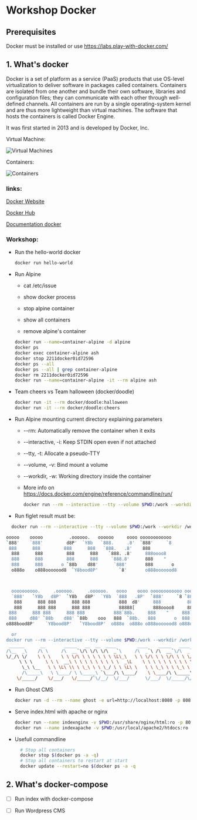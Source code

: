 # Workshop Docker

## Prerequisites

Docker must be installed or use https://labs.play-with-docker.com/

## 1. What's docker

Docker is a set of platform as a service (PaaS) products that use OS-level virtualization to deliver software in packages called containers.
Containers are isolated from one another and bundle their own software, libraries and configuration files; they can communicate with each other through well-defined channels.
All containers are run by a single operating-system kernel and are thus more lightweight than virtual machines.
The software that hosts the containers is called Docker Engine.

It was first started in 2013 and is developed by Docker, Inc.

Virtual Machine:

![Virtual Machines](https://www.docker.com/sites/default/files/d8/2018-11/container-vm-whatcontainer_2.png)

Containers:

![Containers](https://www.docker.com/sites/default/files/d8/2018-11/docker-containerized-appliction-blue-border_2.png)

### links:

[Docker Website](https://www.docker.com)

[Docker Hub](https://hub.docker.com/search?q=&type=image)

[Documentation docker](https://docs.docker.com/)

### Workshop:

- Run the hello-world docker

  ```bash
  docker run hello-world
  ```
  
- Run Alpine
  
  - cat /etc/issue
  
  - show docker process
  
  - stop alpine container
  
  - show all containers
  
  - remove alpine's container
  
  ```bash
  docker run --name=container-alpine -d alpine
  docker ps
  docker exec container-alpine ash
  docker stop 2211docker0id72596
  docker ps --all
  docker ps --all | grep container-alpine
  docker rm 2211docker0id72596
  docker run --name=container-alpine -it --rm alpine ash
  ```

- Team cheers vs Team halloween (docker/doodle)
  
  ```bash
  docker run -it --rm docker/doodle:halloween
  docker run -it --rm docker/doodle:cheers
  ```

- Run Alpine mounting current directory explaining parameters
  
  - --rm: Automatically remove the container when it exits
  
  - --interactive, -i: Keep STDIN open even if not attached
  
  - --tty, -t: Allocate a pseudo-TTY
  
  - --volume, -v: Bind mount a volume
  
  - --workdir, -w: Working directory inside the container
  
  - More info on https://docs.docker.com/engine/reference/commandline/run/
    
    ```bash
    docker run --rm --interactive --tty --volume $PWD:/work --workdir /work alpine /bin/ash
    ```

- Run figlet result must be:

```bash
  docker run --rm --interactive --tty --volume $PWD:/work --workdir /work mbentley/figlet -w100 -f roman -d ./fonts I LOVE DOCKER

ooooo    ooooo          .oooooo.   oooooo     oooo oooooooooooo 
`888'    `888'         d8P'  `Y8b   `888.     .8'  `888'     `8 
 888      888         888      888   `888.   .8'    888         
  888      888         888      888    `888. .8'     888oooo8    
  888      888         888      888     `888.8'      888    "    
  888      888       o `88b    d88'      `888'       888       o 
  o888o    o888ooooood8  `Y8bood8P'        `8'       o888ooooood8 



  oooooooooo.     .oooooo.     .oooooo.   oooo    oooo oooooooooooo ooooooooo.   
  `888'   `Y8b   d8P'  `Y8b   d8P'  `Y8b  `888   .8P'  `888'     `8 `888   `Y88. 
   888      888 888      888 888           888  d8'     888          888   .d88' 
   888      888 888      888 888           88888[       888oooo8     888ooo88P'  
 888      888 888      888 888           888`88b.     888    "     888`88b.    
 888     d88' `88b    d88' `88b    ooo   888  `88b.   888       o  888  `88b.  
o888bood8P'    `Y8bood8P'   `Y8bood8P'  o888o  o888o o888ooooood8 o888o  o888o 

  or
docker run --rm --interactive --tty --volume $PWD:/work --workdir /work mbentley/figlet -w100 -f larry3d -d ./fonts -w 1000 I LOVE DOCKER
 ______      __       _____   __  __  ____        ____    _____   ____     __  __   ____    ____       
/\__  _\    /\ \     /\  __`\/\ \/\ \/\  _`\     /\  _`\ /\  __`\/\  _`\  /\ \/\ \ /\  _`\ /\  _`\     
\/_/\ \/    \ \ \    \ \ \/\ \ \ \ \ \ \ \L\_\   \ \ \/\ \ \ \/\ \ \ \/\_\\ \ \/'/'\ \ \L\_\ \ \L\ \   
     \ \ \     \ \ \  __\ \ \ \ \ \ \ \ \ \  _\L    \ \ \ \ \ \ \ \ \ \ \/_/_\ \ , <  \ \  _\L\ \ ,  /   
      \_\ \__   \ \ \L\ \\ \ \_\ \ \ \_/ \ \ \L\ \   \ \ \_\ \ \ \_\ \ \ \L\ \\ \ \\`\ \ \ \L\ \ \ \\ \  
      /\_____\   \ \____/ \ \_____\ `\___/\ \____/    \ \____/\ \_____\ \____/ \ \_\ \_\\ \____/\ \_\ \_\
    \/_____/    \/___/   \/_____/`\/__/  \/___/      \/___/  \/_____/\/___/   \/_/\/_/ \/___/  \/_/\/ /
```

- Run Ghost CMS
  
  ```bash
  docker run -d --rm --name ghost -e url=http://localhost:8080 -p 8080:2368 ghost
  ```

- Serve index.html with apache or nginx
  
  ```bash
  docker run --name indexnginx -v $PWD:/usr/share/nginx/html:ro -p 80:80 --rm -d nginx:alpine
  docker run --name indexapache -v $PWD:/usr/local/apache2/htdocs:ro -p 80:80 --rm -d httpd:alpine
  ```

- Usefull commandline
  
  ```bash
    # Stop all containers
    docker stop $(docker ps -a -q)
    # Stop all containers to restart at start
    docker update --restart=no $(docker ps -a -q
  ```

## 2. What's docker-compose

- [ ] Run index with docker-compose

- [ ] Run Wordpress CMS

